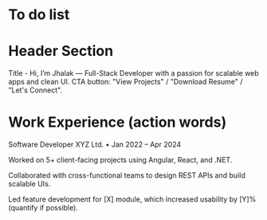 # To do list

# Header Section

Title - Hi, I’m Jhalak — Full-Stack Developer with a passion for scalable web apps and clean UI.
CTA button: "View Projects" / "Download Resume" / "Let's Connect".

# Work Experience (action words)

Software Developer
XYZ Ltd. • Jan 2022 – Apr 2024

Worked on 5+ client-facing projects using Angular, React, and .NET.

Collaborated with cross-functional teams to design REST APIs and build scalable UIs.

Led feature development for [X] module, which increased usability by [Y]% (quantify if possible).
